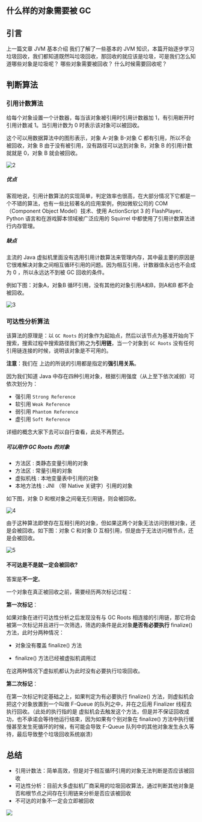 ## 什么样的对象需要被 GC

## 引言

上一篇文章 JVM 基本介绍 我们了解了一些基本的 JVM 知识，本篇开始逐步学习垃圾回收，我们都知道既然叫垃圾回收，那回收的就应该是垃圾，可是我们怎么知道哪些对象是垃圾呢？ 哪些对象需要被回收？ 什么时候需要回收呢？

## 判断算法

### 引用计数算法

给每个对象设置一个计数器，每当该对象被引用时引用计数器加 1，有引用断开时引用计数减 1。当引用计数为 0 时表示该对象可以被回收。

这个可以用数据算法中的图形表示，对象 A-对象 B-对象 C 都有引用，所以不会被回收，对象 B 由于没有被引用，没有路径可以达到对象 B，对象 B 的引用计数就就是 0，对象 B 就会被回收。

![2](https://images.cnblogs.com/cnblogs_com/aigongsi/201204/201204061525051904.jpg)

##### 优点

客观地说，引用计数算法的实现简单，判定效率也很高，在大部分情况下它都是一个不错的算法，也有一些比较著名的应用案例，例如微软公司的 COM（Component Object Model）技术、使用 ActionScript 3 的 FlashPlayer、Python 语言和在游戏脚本领域被广泛应用的 Squirrel 中都使用了引用计数算法进行内存管理。

##### 缺点

主流的 Java 虚拟机里面没有选用引用计数算法来管理内存，其中最主要的原因是它很难解决对象之间相互循环引用的问题。因为相互引用，计数器值永远也不会成为 0 ，所以永远达不到被 GC 回收的条件。

例如下图：对象A，对象B 循环引用，没有其他的对象引用A和B，则A和B 都不会被回收。

![3](https://images.cnblogs.com/cnblogs_com/aigongsi/201204/201204061525055775.jpg)

### 可达性分析算法

该算法的原理是：以 `GC Roots` 的对象作为起始点，然后以该节点为基准开始向下搜索，搜索过程中搜索路径我们称之为**引用链**，当一个对象到 `GC Roots` 没有任何引用链连接的时候，说明该对象是不可用的。

**注意**：我们在 上边的所说的引用都是指定的**强引用关系**。

因为我们知道 Java 中存在四种引用对象，根据引用强度（从上至下依次减弱）可依次划分为：

- 强引用 `Strong Reference`
- 软引用 `Weak Reference`
- 弱引用 `Phantom Reference`
- 虚引用 `Soft Reference`

详细的概念大家下去可以自行查看，此处不再赘述。

##### 可以用作 GC Roots 的对象

- 方法区 : 类静态变量引用的对象
- 方法区 : 常量引用的对象
- 虚拟机栈 : 本地变量表中引用的对象
- 本地方法栈 : JNI （带 Native 关键字）引用的对象

如下图，对象 D 和根对象之间毫无引用链，则会被回收。

![4](https://images.cnblogs.com/cnblogs_com/aigongsi/201204/201204061525065426.jpg)

由于这种算法即使存在互相引用的对象，但如果这两个对象无法访问到根对象，还是会被回收。如下图：对象 C 和对象 D 互相引用，但是由于无法访问根节点，还是会被回收。

![5](https://images.cnblogs.com/cnblogs_com/aigongsi/201204/20120406152506377.jpg)

#### 不可达是不是就一定会被回收?

答案是**不一定**。

一个对象在真正被回收之前，需要经历两次标记过程：

**第一次标记**：

如果对象在进行可达性分析之后发现没有与 GC Roots 相连接的引用链，那它将会被第一次标记并且进行一次筛选，筛选的条件是此对象**是否有必要执行** finalize() 方法，此时分两种情况：

* 对象没有覆盖 finalize() 方法 

* finalize() 方法已经被虚拟机调用过


在这两种情况下虚拟机都认为此时没有必要执行垃圾回收。

**第二次标记**：

在第一次标记判定基础之上，如果判定为有必要执行 finalize() 方法，则虚拟机会把这个对象放置到一个叫做 F-Queue 的队列之中，并在之后用 Finalizer 线程去执行回收。（此处的执行指的是 虚拟机会去触发这个方法，但是并不保证回收成功，也不承诺会等待他运行结束，因为如果有个别对象在 finalize() 方法中执行缓慢甚至发生死循环的时候，有可能会导致 F-Queue 队列中的其他对象发生永久等待，最后导致整个垃圾回收系统崩溃）

## 总结

* 引用计数法：简单高效，但是对于相互循环引用的对象无法判断是否应该被回收
* 可达性分析：目前大多虚拟机厂商采用的垃圾回收算法，通过判断其他对象是否和根节点之间存在引用链来分析是否应该被回收
* 不可达的对象不一定会立即被回收

![](http://images.zhoudl.top/%E6%9C%8B%E5%8F%8B%E5%9C%88%E5%AE%A3%E4%BC%A0%E4%BA%8C%E7%BB%B4%E7%A0%81.png)